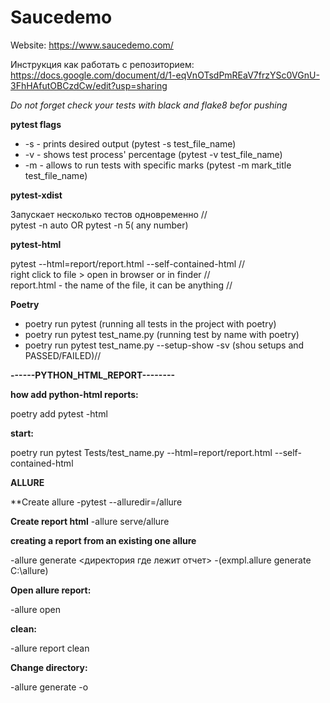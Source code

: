# Saucedemo
Website: https://www.saucedemo.com/

Инструкция как работать с репозиторием:
https://docs.google.com/document/d/1-eqVnOTsdPmREaV7frzYSc0VGnU-3FhHAfutOBCzdCw/edit?usp=sharing

*Do not forget check your tests with black and flake8 befor pushing*

**pytest flags**
- -s - prints desired output (pytest -s test_file_name)
- -v - shows test process' percentage (pytest -v test_file_name)
- -m - allows to run tests with specific marks (pytest -m mark_title test_file_name)

**pytest-xdist**

Запускает несколько тестов одновременно //  
pytest -n auto OR pytest -n 5( any number)


**pytest-html**

pytest <name of test> --html=report/report.html --self-contained-html //  
right click to file > open in browser or in finder //  
report.html - the name of the file, it can be anything //  

**Poetry**
  
  - poetry run pytest (running all tests in the project with poetry)
  - poetry run pytest test_name.py (running test by name with poetry)
  - poetry run pytest test_name.py --setup-show -sv (shou setups and PASSED/FAILED)//
  

**------PYTHON_HTML_REPORT--------**

**how add python-html reports:**
  
poetry add pytest -html

**start:**
  
poetry run pytest Tests/test_name.py --html=report/report.html --self-contained-html

**ALLURE**

**Create allure
-pytest --alluredir=/allure

**Create report html**
-allure serve/allure

**creating a report from an existing one allure**

-allure generate <директория где лежит отчет>
-(exmpl.allure generate C:\allure)

**Open allure report:**
  
-allure open <directory>  

**clean:**
  
-allure report clean 

**Change directory:**

-allure generate <old directory>-o <new directory>
